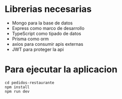 # Librerias necesarias

- Mongo para la base de datos
- Express como marco de desarrollo
- TypeScript como tipado de datos
- Prisma como orm
- axios para consumir apis externas
- JWT para proteger la api

# Para ejecutar la aplicacion

```
cd pedidos-restaurante
npm install
npm run dev
```

